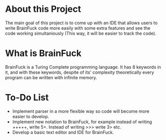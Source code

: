 # About this Project

The main goal of this project is to come up with an IDE that allows users to write BrainFuck code more easily with some extra features and see the code working simultaniously (This way, it will be easier to track the code).

# What is BrainFuck

BrainFuck is a Turing Complete programming language. It has 8 keywords in it, and with these keywords, despite of its' complexity theoretically every program can be written with infinite memory.

# To-Do List

- Implement parser in a more flexible way so code will become more easier to develop.
- Implement new notation to BrainFuck, for example instead of writing +++++, write 5+. Instead of writing >>> write 3> etc.
- Develop a basic text editor and IDE for BrainFuck.
